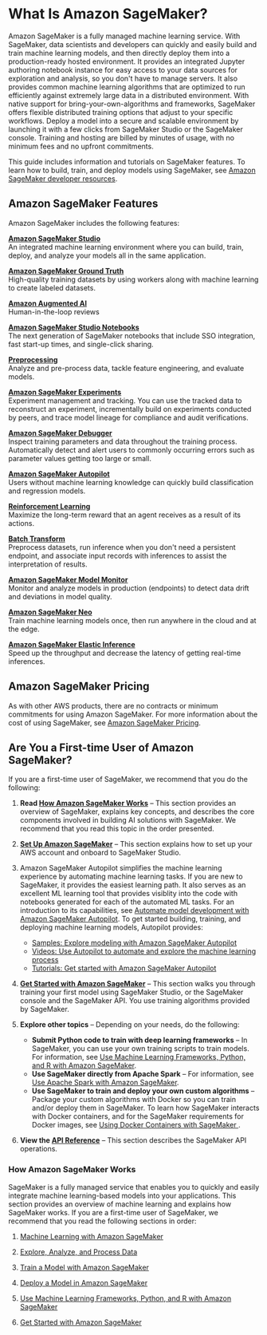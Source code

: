 # What Is Amazon SageMaker?<a name="whatis"></a>

Amazon SageMaker is a fully managed machine learning service\. With SageMaker, data scientists and developers can quickly and easily build and train machine learning models, and then directly deploy them into a production\-ready hosted environment\. It provides an integrated Jupyter authoring notebook instance for easy access to your data sources for exploration and analysis, so you don't have to manage servers\. It also provides common machine learning algorithms that are optimized to run efficiently against extremely large data in a distributed environment\. With native support for bring\-your\-own\-algorithms and frameworks, SageMaker offers flexible distributed training options that adjust to your specific workflows\. Deploy a model into a secure and scalable environment by launching it with a few clicks from SageMaker Studio or the SageMaker console\. Training and hosting are billed by minutes of usage, with no minimum fees and no upfront commitments\.

This guide includes information and tutorials on SageMaker features\. To learn how to build, train, and deploy models using SageMaker, see [Amazon SageMaker developer resources](https://aws.amazon.com/sagemaker/developer-resources/)\. 

## Amazon SageMaker Features<a name="whatis-features"></a>

Amazon SageMaker includes the following features:

**[Amazon SageMaker Studio](https://docs.aws.amazon.com/sagemaker/latest/dg/gs-studio.html)**  
An integrated machine learning environment where you can build, train, deploy, and analyze your models all in the same application\.

**[Amazon SageMaker Ground Truth](https://docs.aws.amazon.com/sagemaker/latest/dg/sms.html)**  
High\-quality training datasets by using workers along with machine learning to create labeled datasets\.

**[Amazon Augmented AI](https://docs.aws.amazon.com/sagemaker/latest/dg/use-augmented-ai-a2i-human-review-loops.html)**  
Human\-in\-the\-loop reviews

**[Amazon SageMaker Studio Notebooks](https://docs.aws.amazon.com/sagemaker/latest/dg/notebooks.html)**  
The next generation of SageMaker notebooks that include SSO integration, fast start\-up times, and single\-click sharing\.

**[Preprocessing](https://docs.aws.amazon.com/sagemaker/latest/dg/processing-job.html)**  
Analyze and pre\-process data, tackle feature engineering, and evaluate models\.

**[Amazon SageMaker Experiments](https://docs.aws.amazon.com/sagemaker/latest/dg/experiments.html)**  
Experiment management and tracking\. You can use the tracked data to reconstruct an experiment, incrementally build on experiments conducted by peers, and trace model lineage for compliance and audit verifications\.

**[Amazon SageMaker Debugger](https://docs.aws.amazon.com/sagemaker/latest/dg/train-debugger.html)**  
Inspect training parameters and data throughout the training process\. Automatically detect and alert users to commonly occurring errors such as parameter values getting too large or small\.

**[Amazon SageMaker Autopilot](https://docs.aws.amazon.com/sagemaker/latest/dg/autopilot-automate-model-development.html)**  
Users without machine learning knowledge can quickly build classification and regression models\.

**[Reinforcement Learning](https://docs.aws.amazon.com/sagemaker/latest/dg/reinforcement-learning.html)**  
Maximize the long\-term reward that an agent receives as a result of its actions\.

**[Batch Transform](https://docs.aws.amazon.com/sagemaker/latest/dg/batch-transform.html)**  
Preprocess datasets, run inference when you don't need a persistent endpoint, and associate input records with inferences to assist the interpretation of results\.

**[Amazon SageMaker Model Monitor](https://docs.aws.amazon.com/sagemaker/latest/dg/model-monitor.html)**  
Monitor and analyze models in production \(endpoints\) to detect data drift and deviations in model quality\.

**[Amazon SageMaker Neo](https://docs.aws.amazon.com/sagemaker/latest/dg/neo.html)**  
Train machine learning models once, then run anywhere in the cloud and at the edge\.

**[Amazon SageMaker Elastic Inference](https://docs.aws.amazon.com/sagemaker/latest/dg/ei.html)**  
Speed up the throughput and decrease the latency of getting real\-time inferences\.

## Amazon SageMaker Pricing<a name="whatis-pricing"></a>

As with other AWS products, there are no contracts or minimum commitments for using Amazon SageMaker\. For more information about the cost of using SageMaker, see [Amazon SageMaker Pricing](https://aws.amazon.com/sagemaker/pricing/)\.

## Are You a First\-time User of Amazon SageMaker?<a name="first-time-user"></a>

If you are a first\-time user of SageMaker, we recommend that you do the following: 

1. **Read [How Amazon SageMaker Works](#how-it-works)** – This section provides an overview of SageMaker, explains key concepts, and describes the core components involved in building AI solutions with SageMaker\. We recommend that you read this topic in the order presented\.

1. **[Set Up Amazon SageMaker](gs-set-up.md)** – This section explains how to set up your AWS account and onboard to SageMaker Studio\.

1. Amazon SageMaker Autopilot simplifies the machine learning experience by automating machine learning tasks\. If you are new to SageMaker, it provides the easiest learning path\. It also serves as an excellent ML learning tool that provides visiblity into the code with notebooks generated for each of the automated ML tasks\. For an introduction to its capabilities, see [Automate model development with Amazon SageMaker Autopilot](autopilot-automate-model-development.md)\. To get started building, training, and deploying machine learning models, Autopilot provides:
   + [Samples: Explore modeling with Amazon SageMaker Autopilot](autopilot-samples.md)
   + [Videos: Use Autopilot to automate and explore the machine learning process](autopilot-videos.md)
   + [Tutorials: Get started with Amazon SageMaker Autopilot](autopilot-tutorials.md)

1. **[Get Started with Amazon SageMaker](gs.md)** – This section walks you through training your first model using SageMaker Studio, or the SageMaker console and the SageMaker API\. You use training algorithms provided by SageMaker\.

1. **Explore other topics** – Depending on your needs, do the following:
   + **Submit Python code to train with deep learning frameworks** – In SageMaker, you can use your own training scripts to train models\. For information, see [Use Machine Learning Frameworks, Python, and R with Amazon SageMaker](frameworks.md)\.
   + **Use SageMaker directly from Apache Spark** – For information, see [Use Apache Spark with Amazon SageMaker](apache-spark.md)\.
   + **Use SageMaker to train and deploy your own custom algorithms** – Package your custom algorithms with Docker so you can train and/or deploy them in SageMaker\. To learn how SageMaker interacts with Docker containers, and for the SageMaker requirements for Docker images, see [Using Docker Containers with SageMaker ](docker-containers.md)\. 

1. **View the [API Reference](https://docs.aws.amazon.com/sagemaker/latest/APIReference/API_Reference.html)** – This section describes the SageMaker API operations\.

### How Amazon SageMaker Works<a name="how-it-works"></a>

SageMaker is a fully managed service that enables you to quickly and easily integrate machine learning\-based models into your applications\. This section provides an overview of machine learning and explains how SageMaker works\. If you are a first\-time user of SageMaker, we recommend that you read the following sections in order:

1. [Machine Learning with Amazon SageMaker](how-it-works-mlconcepts.md)

1. [Explore, Analyze, and Process Data](how-it-works-notebooks-instances.md)

1. [Train a Model with Amazon SageMaker](how-it-works-training.md)

1. [Deploy a Model in Amazon SageMaker](how-it-works-deployment.md)

1. [Use Machine Learning Frameworks, Python, and R with Amazon SageMaker](frameworks.md)

1. [Get Started with Amazon SageMaker](gs.md)